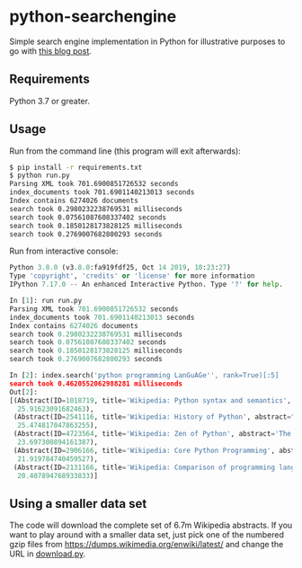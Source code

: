 # python-searchengine

Simple search engine implementation in Python for illustrative purposes to go with [this blog post](https://bart.degoe.de/building-a-full-text-search-engine-150-lines-of-code/).

## Requirements

Python 3.7 or greater.

## Usage

Run from the command line (this program will exit afterwards):

```bash
$ pip install -r requirements.txt
$ python run.py
Parsing XML took 701.6900851726532 seconds
index_documents took 701.6901140213013 seconds
Index contains 6274026 documents
search took 0.2980232238769531 milliseconds
search took 0.07561087608337402 seconds
search took 0.1850128173828125 milliseconds
search took 0.2769007682800293 seconds
```

Run from interactive console:
```python
Python 3.8.0 (v3.8.0:fa919fdf25, Oct 14 2019, 10:23:27)
Type 'copyright', 'credits' or 'license' for more information
IPython 7.17.0 -- An enhanced Interactive Python. Type '?' for help.

In [1]: run run.py
Parsing XML took 701.6900851726532 seconds
index_documents took 701.6901140213013 seconds
Index contains 6274026 documents
search took 0.2980232238769531 milliseconds
search took 0.07561087608337402 seconds
search took 0.1850128173828125 milliseconds
search took 0.2769007682800293 seconds

In [2]: index.search('python programming LanGuAGe'', rank=True)[:5]
search took 0.4620552062988281 milliseconds
Out[2]:
[(Abstract(ID=1018719, title='Wikipedia: Python syntax and semantics', abstract='The syntax of the Python programming language is the set of rules that defines how a Python program will be written and interpreted (by both the runtime system and by human readers). The Python language has many similarities to Perl, C, and Java.', url='https://en.wikipedia.org/wiki/Python_syntax_and_semantics'),
  25.91623091682463),
 (Abstract(ID=2541116, title='Wikipedia: History of Python', abstract="The programming language Python was conceived in the late 1980s, and its implementation was started in December 1989 by Guido van Rossum at CWI in the Netherlands as a successor to ABC capable of exception handling and interfacing with the Amoeba operating system. Van Rossum is Python's principal author, and his continuing central role in deciding the direction of Python is reflected in the title given to him by the Python community, Benevolent Dictator for Life (BDFL).", url='https://en.wikipedia.org/wiki/History_of_Python'),
  25.474817047863255),
 (Abstract(ID=4723564, title='Wikipedia: Zen of Python', abstract='The Zen of Python is a collection of 19 "guiding principles" for writing computer programs that influence the design of the Python programming language. Software engineer Tim Peters wrote this set of principles and posted it on the Python mailing list in 1999.', url='https://en.wikipedia.org/wiki/Zen_of_Python'),
  23.697300894161387),
 (Abstract(ID=2906166, title='Wikipedia: Core Python Programming', abstract='Core Python Programming is a textbook on the Python programming language, written by Wesley J. Chun.', url='https://en.wikipedia.org/wiki/Core_Python_Programming'),
  21.919784740459527),
 (Abstract(ID=2131166, title='Wikipedia: Comparison of programming languages (object-oriented programming)', abstract='This comparison of programming languages compares how object-oriented programming languages such as C++, Java, Smalltalk, Object Pascal, Perl, Python, and others manipulate data structures.', url='https://en.wikipedia.org/wiki/Comparison_of_programming_languages_(object-oriented_programming)'),
  20.407894768933833)]
```

## Using a smaller data set

The code will download the complete set of 6.7m Wikipedia abstracts. If you want to play around with a smaller data set, just pick one of the numbered gzip files from https://dumps.wikimedia.org/enwiki/latest/ and change the URL in [download.py](https://github.com/bartdegoede/python-searchengine/blob/master/download.py#L5).
